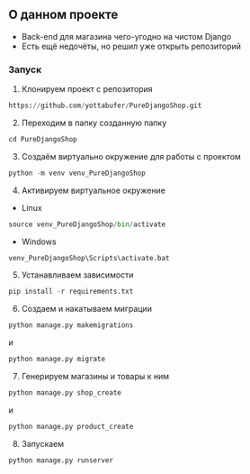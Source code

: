 ## О данном проекте 
* Back-end для магазина чего-угодно на чистом Django
* Есть ещё недочёты, но решил уже открыть репозиторий

### Запуск
1. Клонируем проект с репозитория
```python
https://github.com/yottabufer/PureDjangoShop.git
```
2. Переходим в папку созданную папку
```python
cd PureDjangoShop
```
3. Создаём виртуально окружение для работы с проектом
```python
python -m venv venv_PureDjangoShop
```
4. Активируем виртуальное окружение
	
+ Linux
```python
source venv_PureDjangoShop/bin/activate
```
+ Windows
```python
venv_PureDjangoShop\Scripts\activate.bat 
```
5. Устанавливаем зависимости
```python
pip install -r requirements.txt
```
6. Создаем и накатываем миграции 
```python
python manage.py makemigrations 
```
и
```python
python manage.py migrate 
```

7. Генерируем магазины и товары к ним
```python
python manage.py shop_create
```
и
```python
python manage.py product_create
```
8. Запускаем
```python
python manage.py runserver
```
